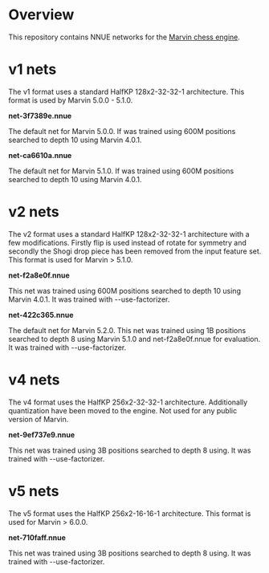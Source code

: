 # Overview

This repository contains NNUE networks for the [Marvin chess engine](https://github.com/bmdanielsson/marvin-chess).

# v1 nets

The v1 format uses a standard HalfKP 128x2-32-32-1 architecture. This format
is used by Marvin 5.0.0 - 5.1.0.

**net-3f7389e.nnue**

The default net for Marvin 5.0.0. If was trained using 600M positions searched
to depth 10 using Marvin 4.0.1.

**net-ca6610a.nnue**

The default net for Marvin 5.1.0. If was trained using 600M positions searched
to depth 10 using Marvin 4.0.1.

# v2 nets

The v2 format uses a standard HalfKP 128x2-32-32-1 architecture with a few
modifications. Firstly flip is used instead of rotate for symmetry and secondly
the Shogi drop piece has been removed from the input feature set. This format
is used for Marvin > 5.1.0.

**net-f2a8e0f.nnue**

This net was trained using 600M positions searched to depth 10 using
Marvin 4.0.1. It was trained with --use-factorizer.

**net-422c365.nnue**

The default net for Marvin 5.2.0. This net was trained using 1B positions searched to depth 8 using
Marvin 5.1.0 and net-f2a8e0f.nnue for evaluation. It was trained with --use-factorizer.

# v4 nets

The v4 format uses the HalfKP 256x2-32-32-1 architecture. Additionally
quantization have been moved to the engine. Not used for any public version
of Marvin.

**net-9ef737e9.nnue**

This net was trained using 3B positions searched to depth 8 using. It was
trained with --use-factorizer.

# v5 nets

The v5 format uses the HalfKP 256x2-16-16-1 architecture. This format is
used for Marvin > 6.0.0.

**net-710faff.nnue**

This net was trained using 3B positions searched to depth 8 using. It was
trained with --use-factorizer.
